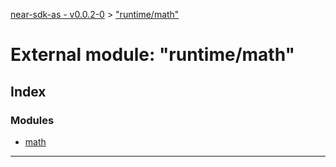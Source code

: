 [near-sdk-as - v0.0.2-0](../README.md) > ["runtime/math"](../modules/_runtime_math_.md)

# External module: "runtime/math"

## Index

### Modules

* [math](_runtime_math_.math.md)

---

